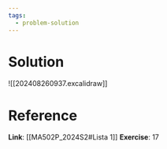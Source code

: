 ```yaml
---
tags:
  - problem-solution
---
```

# Solution
![[202408260937.excalidraw]]

# Reference
**Link**: [[MA502P_2024S2#Lista 1]]
**Exercise**: 17